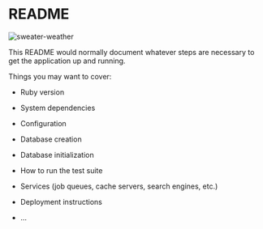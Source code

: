 # README
![sweater-weather](https://user-images.githubusercontent.com/81930253/141661258-20e522e9-0418-4f41-8b26-c77dd8214b77.jpg)

This README would normally document whatever steps are necessary to get the
application up and running.

Things you may want to cover:

* Ruby version

* System dependencies

* Configuration

* Database creation

* Database initialization

* How to run the test suite

* Services (job queues, cache servers, search engines, etc.)

* Deployment instructions

* ...
